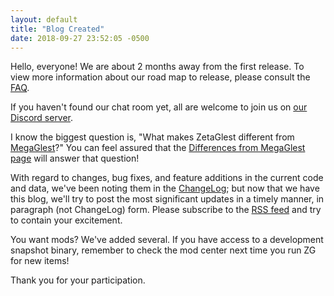 ```yaml
---
layout: default
title: "Blog Created"
date: 2018-09-27 23:52:05 -0500
---
```


Hello, everyone! We are about 2 months away from the first release. To
view more information about our road map to release, please consult the
<a href="/docs/faq.html#releasedate">FAQ</a>.

If you haven't found our chat room yet, all are welcome to join us on
<a href="https://discord.gg/WaAaXS7">our Discord server</a>.

I know the biggest question is, "What makes ZetaGlest different from
<a href="https://megaglest.org/">MegaGlest</a>?" You can feel assured that the <a
href="/docs/differences.html">Differences from MegaGlest page</a> will
answer that question!

With regard to changes, bug fixes, and feature additions in the current
code and data, we've been noting them in the <a
href="https://github.com/ZetaGlest/zetaglest-source/blob/develop/ChangeLog.md">ChangeLog</a>;
but now that we have this blog, we'll try to post the most significant
updates in a timely manner, in paragraph (not ChangeLog) form. Please
subscribe to the <a href="/feed.xml">RSS feed</a> and try to contain
your excitement.

You want mods? We've added several. If you have access to a development
snapshot binary, remember to check the mod center next time you run ZG for new
items!

Thank you for your participation.


